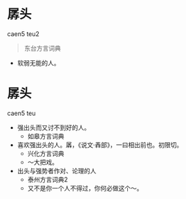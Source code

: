 # 孱头
caen5 teu2
> 东台方言词典
- 软弱无能的人。

# 孱头
caen5 teu
+ 强出头而又讨不到好的人。
  * 如皋方言词典
+ 喜欢强出头的人。羼，《说文·羴部》，一曰相出前也。初限切。
  * 兴化方言词典
  - ～大把戏。
+ 出头与强势者作对、论理的人
  * 泰州方言词典2
  - 又不是你一个人不得过，你何必做这个～。
